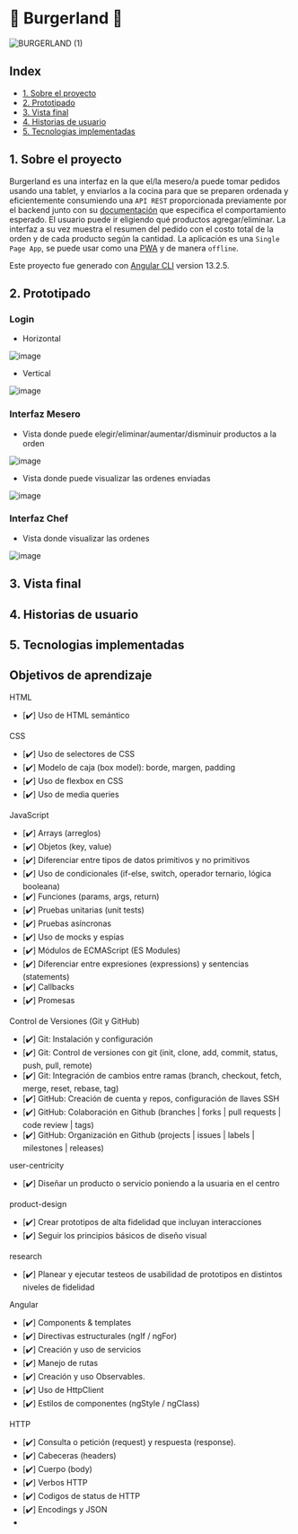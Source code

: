 # 🍟 Burgerland 🍔

![BURGERLAND (1)](https://user-images.githubusercontent.com/91855816/161407720-7d8ffad4-b7ed-4ec8-920b-eb91e9c7fd13.png)

## Index

* [1. Sobre el proyecto](#1-sobre-el-proyecto)
* [2. Prototipado](#2-prototipado)
* [3. Vista final](#3-vista-final)
* [4. Historias de usuario](#4-historias-de-usuario)
* [5. Tecnologias implementadas](#5-tecnologias-implementadas)

## 1. Sobre el proyecto 

Burgerland es una interfaz en la que el/la mesero/a puede tomar pedidos usando una tablet, y enviarlos a la cocina para que se preparen ordenada y eficientemente consumiendo una `API REST` proporcionada previamente por el backend junto con su [documentación](https://laboratoria.github.io/burger-queen-api/) que especifica el comportamiento esperado. El usuario puede ir eligiendo qué productos agregar/eliminar. La interfaz a su vez muestra el resumen del pedido con el costo total de la orden y de cada producto según la cantidad. La aplicación es una `Single Page App`, se puede usar como una [PWA](https://codigofacilito.com/articulos/progressive-apps) y de manera `offline`.

Este proyecto fue generado con [Angular CLI](https://github.com/angular/angular-cli) version 13.2.5.

## 2. Prototipado

  ### Login
  * Horizontal
  
  ![image](https://user-images.githubusercontent.com/91855816/161438507-db38348d-0e8d-416e-b610-0f113058e278.png)

  * Vertical
  
  ![image](https://user-images.githubusercontent.com/91855816/161438581-fec14ae7-ba62-4fc0-b2fa-fa493e68a770.png)

  ### Interfaz Mesero
  * Vista donde puede elegir/eliminar/aumentar/disminuir productos a la orden
  
  ![image](https://user-images.githubusercontent.com/91855816/161438666-50e161d7-6e31-4302-923e-61b0bf946736.png)
  
  * Vista donde puede visualizar las ordenes enviadas
  
  ![image](https://user-images.githubusercontent.com/91855816/161438942-e3d793ab-aa58-407a-9840-e53b2f1b73f1.png)
  
   ### Interfaz Chef
  * Vista donde visualizar las ordenes 
  
  ![image](https://user-images.githubusercontent.com/91855816/161439027-d84c3170-5120-47a4-8bb7-bd4deead72de.png)

## 3. Vista final


## 4. Historias de usuario


## 5. Tecnologias implementadas


##  Objetivos de aprendizaje

HTML

- [✔️] Uso de HTML semántico

CSS

 - [✔️] Uso de selectores de CSS
 - [✔️] Modelo de caja (box model): borde, margen, padding
 - [✔️] Uso de flexbox en CSS
 - [✔️] Uso de media queries
 
JavaScript

 - [✔️] Arrays (arreglos)
 - [✔️] Objetos (key, value)
 - [✔️] Diferenciar entre tipos de datos primitivos y no primitivos
 - [✔️] Uso de condicionales (if-else, switch, operador ternario, lógica booleana)
 - [✔️] Funciones (params, args, return)
 - [✔️] Pruebas unitarias (unit tests)
 - [✔️] Pruebas asíncronas
 - [✔️] Uso de mocks y espías
 - [✔️] Módulos de ECMAScript (ES Modules)
 - [✔️] Diferenciar entre expresiones (expressions) y sentencias (statements)
 - [✔️] Callbacks
 - [✔️] Promesas

Control de Versiones (Git y GitHub)

 - [✔️] Git: Instalación y configuración
 - [✔️] Git: Control de versiones con git (init, clone, add, commit, status, push, pull, remote)
 - [✔️] Git: Integración de cambios entre ramas (branch, checkout, fetch, merge, reset, rebase, tag)
 - [✔️] GitHub: Creación de cuenta y repos, configuración de llaves SSH
 - [✔️] GitHub: Colaboración en Github (branches | forks | pull requests | code review | tags)
 - [✔️] GitHub: Organización en Github (projects | issues | labels | milestones | releases)

user-centricity

 - [✔️] Diseñar un producto o servicio poniendo a la usuaria en el centro
 
product-design

 - [✔️] Crear prototipos de alta fidelidad que incluyan interacciones
 - [✔️] Seguir los principios básicos de diseño visual

research

 - [✔️] Planear y ejecutar testeos de usabilidad de prototipos en distintos niveles de fidelidad

Angular

 - [✔️] Components & templates
 - [✔️] Directivas estructurales (ngIf / ngFor)
 - [✔️] Creación y uso de servicios
 - [✔️] Manejo de rutas
 - [✔️] Creación y uso Observables.
 - [✔️] Uso de HttpClient
 - [✔️] Estilos de componentes (ngStyle / ngClass)

HTTP

 - [✔️] Consulta o petición (request) y respuesta (response).
 - [✔️] Cabeceras (headers)
 - [✔️] Cuerpo (body)
 - [✔️] Verbos HTTP
 - [✔️] Codigos de status de HTTP
 - [✔️] Encodings y JSON
 - 
 
